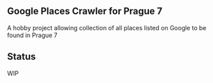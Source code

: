 ## Google Places Crawler for Prague 7
A hobby project allowing collection of all places listed on Google to be found in Prague 7
## Status
WIP
